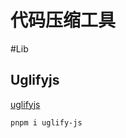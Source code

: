 # 代码压缩工具

#Lib

## Uglifyjs

[uglifyjs](https://www.npmjs.com/package/uglify-js)

```shell
pnpm i uglify-js
```